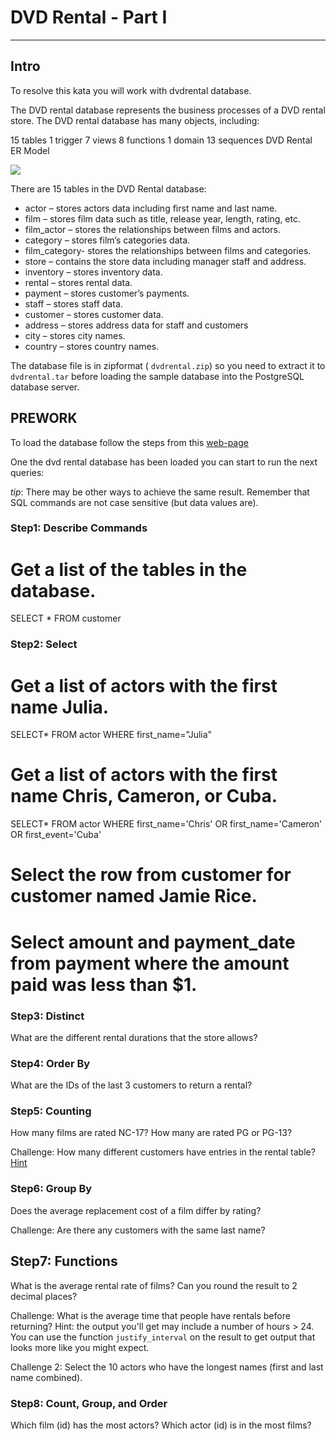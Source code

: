# DVD Rental - Part I
----
## Intro

To resolve this kata you will work with dvdrental database.

The DVD rental database represents the business processes of a DVD rental store. The DVD rental database has many objects, including:

15 tables
1 trigger
7 views
8 functions
1 domain
13 sequences
DVD Rental ER Model

![](https://www.postgresqltutorial.com/wp-content/uploads/2018/03/dvd-rental-sample-database-diagram.png)

There are 15 tables in the DVD Rental database:

- actor – stores actors data including first name and last name.
- film – stores film data such as title, release year, length, rating, etc.
- film_actor – stores the relationships between films and actors.
- category – stores film’s categories data.
- film_category- stores the relationships between films and categories.
- store – contains the store data including manager staff and address.
- inventory – stores inventory data.
- rental – stores rental data.
- payment – stores customer’s payments.
- staff – stores staff data.
- customer – stores customer data.
- address – stores address data for staff and customers
- city – stores city names.
- country – stores country names.


The database file is in zipformat ( `dvdrental.zip`) so you need to extract it to  `dvdrental.tar` before loading the sample database into the PostgreSQL database server.

## PREWORK

To load the database follow the steps from this [web-page](https://www.postgresqltutorial.com/postgresql-getting-started/load-postgresql-sample-database/)

One the dvd rental database has been loaded you can start to run the next queries:

*tip*: There may be other ways to achieve the same result.  Remember that SQL commands are not case sensitive (but data values are).

### Step1: Describe Commands

# Get a list of the tables in the database.

SELECT *
FROM customer

### Step2: Select

# Get a list of actors with the first name Julia.

SELECT*
FROM actor
WHERE first_name="Julia"

# Get a list of actors with the first name Chris, Cameron, or Cuba.

SELECT*
FROM actor
WHERE
first_name='Chris' OR first_name='Cameron' OR first_event='Cuba'

# Select the row from customer for customer named Jamie Rice.


# Select amount and payment_date from payment where the amount paid was less than $1.

### Step3: Distinct

What are the different rental durations that the store allows?

### Step4: Order By

What are the IDs of the last 3 customers to return a rental?

### Step5: Counting

How many films are rated NC-17?  How many are rated PG or PG-13?

Challenge: How many different customers have entries in the rental table?  [Hint](http://www.w3resource.com/sql/aggregate-functions/count-with-distinct.php)


### Step6: Group By

Does the average replacement cost of a film differ by rating?


Challenge: Are there any customers with the same last name?

## Step7: Functions

What is the average rental rate of films?  Can you round the result to 2 decimal places?

Challenge: What is the average time that people have rentals before returning?  Hint: the output you'll get may include a number of hours > 24.  You can use the function `justify_interval` on the result to get output that looks more like you might expect.

Challenge 2: Select the 10 actors who have the longest names (first and last name combined).

### Step8: Count, Group, and Order

Which film (id) has the most actors?  Which actor (id) is in the most films?

